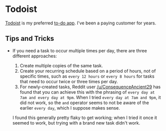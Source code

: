 # Todoist

[Todoist](https://todoist.com) is my preferred [to-do
app](/productivity/to-do.md). I've been a paying customer for years.

## Tips and Tricks

- If you need a task to occur multiple times per day, there are three different
  approaches:

  1. Create multiple copies of the same task.
  2. Create your recurring schedule based on a period of hours, not of specific
  times, such as `every 12 hours` or `every 8 hours` for tasks that need to
  occur twice or three times per day.
  3. For newly-created tasks, Reddit user
  [/u/ConsequenceAncient29](https://www.reddit.com/r/todoist/comments/8gxsdx/recurring_twice_daily/hz4kn4b/)
  has found that you can achieve this with the phrasing of `every day at 7am and
  every day at 9pm`. When I tried `every day at 7am and 9pm`, it did not work,
  so the `and` operator seems to not be aware of the earlier `every day`, which
  I suppose makes sense.

  I found this generally pretty flaky to get working; when I tried it once it
  seemed to work, but trying with a brand new task didn't work.
